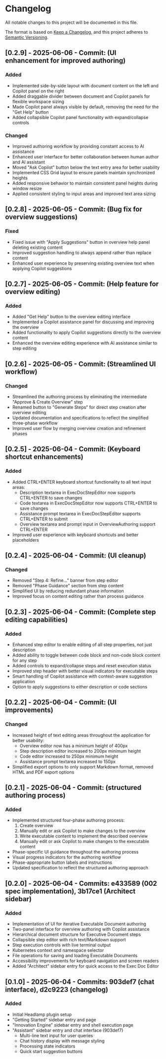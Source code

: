 # Changelog

All notable changes to this project will be documented in this file.

The format is based on [Keep a Changelog](https://keepachangelog.com/en/1.0.0/),
and this project adheres to [Semantic Versioning](https://semver.org/spec/v2.0.0.html).

## [0.2.9] - 2025-06-06 - Commit: (UI enhancement for improved authoring)

### Added
- Implemented side-by-side layout with document content on the left and Copilot panel on the right
- Added draggable divider between document and Copilot panels for flexible workspace sizing
- Made Copilot panel always visible by default, removing the need for the "Get Help" button
- Added collapsible Copilot panel functionality with expand/collapse controls

### Changed
- Improved authoring workflow by providing constant access to AI assistance
- Enhanced user interface for better collaboration between human author and AI assistant
- Moved "Ask Copilot" button below the text entry area for better usability
- Implemented CSS Grid layout to ensure panels maintain synchronized heights
- Added responsive behavior to maintain consistent panel heights during window resize
- Applied consistent styling to input areas and improved text area sizing

## [0.2.8] - 2025-06-05 - Commit: (Bug fix for overview suggestions)

### Fixed
- Fixed issue with "Apply Suggestions" button in overview help panel deleting existing content
- Improved suggestion handling to always append rather than replace content
- Enhanced user experience by preserving existing overview text when applying Copilot suggestions

## [0.2.7] - 2025-06-05 - Commit: (Help feature for overview editing)

### Added
- Added "Get Help" button to the overview editing interface
- Implemented a Copilot assistance panel for discussing and improving the overview
- Added functionality to apply Copilot suggestions directly to the overview content
- Enhanced the overview editing experience with AI assistance similar to step editing

## [0.2.6] - 2025-06-05 - Commit: (Streamlined UI workflow)

### Changed
- Streamlined the authoring process by eliminating the intermediate "Approve & Create Overview" step
- Renamed button to "Generate Steps" for direct step creation after overview editing
- Updated documentation and specifications to reflect the simplified three-phase workflow
- Improved user flow by merging overview creation and refinement phases

## [0.2.5] - 2025-06-04 - Commit: (Keyboard shortcut enhancements)

### Added
- Added CTRL+ENTER keyboard shortcut functionality to all text input areas:
  - Description textarea in ExecDocStepEditor now supports CTRL+ENTER to save changes
  - Code textarea in ExecDocStepEditor now supports CTRL+ENTER to save changes
  - Assistance prompt textarea in ExecDocStepEditor supports CTRL+ENTER to submit
  - Overview textarea and prompt input in OverviewAuthoring support CTRL+ENTER
- Improved user experience with keyboard shortcuts and better placeholders

## [0.2.4] - 2025-06-04 - Commit: (UI cleanup)

### Changed
- Removed "Step 4: Refine..." banner from step editor
- Removed "Phase Guidance" section from step content
- Simplified UI by reducing redundant phase information
- Improved focus on content editing rather than process guidance

## [0.2.3] - 2025-06-04 - Commit: (Complete step editing capabilities)

### Added
- Enhanced step editor to enable editing of all step properties, not just description
- Added ability to toggle between code block and non-code block content for any step
- Added controls to expand/collapse steps and reset execution status
- Improved step header with better visual indicators for executable steps
- Smart handling of Copilot assistance with context-aware suggestion application
- Option to apply suggestions to either description or code sections

## [0.2.2] - 2025-06-04 - Commit: (UI improvements)

### Changed
- Increased height of text editing areas throughout the application for better usability:
  - Overview editor now has a minimum height of 400px
  - Step description editor increased to 200px minimum height
  - Code editor increased to 250px minimum height
  - Assistance prompt textarea increased to 150px
- Simplified export options to only support Markdown format, removed HTML and PDF export options

## [0.2.1] - 2025-06-04 - Commit: (structured authoring process)

### Added
- Implemented structured four-phase authoring process:
  1. Create overview
  2. Manually edit or ask Copilot to make changes to the overview
  3. Write executable content to implement the described overview
  4. Manually edit or ask Copilot to make changes to the executable content
- Phase-specific UI guidance throughout the authoring process
- Visual progress indicators for the authoring workflow
- Phase-appropriate button labels and instructions
- Updated specification to reflect the structured authoring approach

## [0.2.0] - 2025-06-04 - Commits: e433589 (002 spec implementation), 3b17ce1 (Architect sidebar)

### Added
- Implementation of UI for iterative Executable Document authoring
- Two-panel interface for overview authoring with Copilot assistance
- Hierarchical document structure for Executive Document steps
- Collapsible step editor with rich text/Markdown support
- Step execution controls with live terminal output
- Kubernetes context and namespace selector
- File operations for saving and loading Executable Documents
- Accessibility improvements for keyboard navigation and screen readers
- Added "Architect" sidebar entry for quick access to the Exec Doc Editor

## [0.1.0] - 2025-06-04 - Commits: 903def7 (chat interface), d2c9223 (changelog)

### Added
- Initial Headlamp plugin setup
- "Getting Started" sidebar entry and page
- "Innovation Engine" sidebar entry and shell execution page
- "Assistant" sidebar entry and chat interface (903def7)
  - Multi-line text input for user queries
  - Chat history display with message styling
  - Processing state indicators
  - Quick start suggestion buttons
